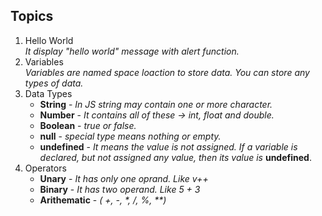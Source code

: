 ## Topics

1. Hello World<br>
   _It display "hello world" message with alert function._
2. Variables<br>
   _Variables are named space loaction to store data. You can store any types of data._
3. Data Types<br>
	- **String** - _In JS string may contain one or more character._ 
	- **Number** - _It contains all of these -> int, float and double._
	- **Boolean** - _true or false._
	- **null** - _special type means nothing or empty._
	- **undefined** - _It means the value is not assigned. If a variable is declared, but not assigned any value, then its value is_ **undefined**.
4. Operators <br>
	- **Unary** - _It has only one oprand. Like v++_
	- **Binary** - _It has two operand. Like 5 + 3_
	- **Arithematic** - _( +, -, *, /, %, \*\*)_
